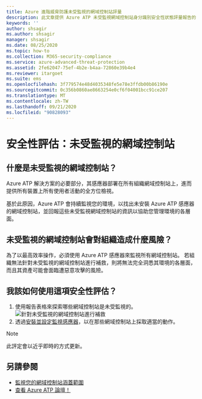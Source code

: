 ```yaml
---
title: Azure 進階威脅防護未受監視的網域控制站評量
description: 此文章提供 Azure ATP 未受監視網域控制站身分識別安全性狀態評量報告的概觀。
keywords: ''
author: shsagir
ms.author: shsagir
manager: shsagir
ms.date: 08/25/2020
ms.topic: how-to
ms.collection: M365-security-compliance
ms.service: azure-advanced-threat-protection
ms.assetid: 2fe62047-75ef-4b2e-b4aa-72860e39b4e4
ms.reviewer: itargoet
ms.suite: ems
ms.openlocfilehash: 3f779574e48d4035348fe5e78e3ffdb00b86190e
ms.sourcegitcommit: 0c356b0860ae8663254e0cf6f04001bcc91ce207
ms.translationtype: MT
ms.contentlocale: zh-TW
ms.lasthandoff: 09/21/2020
ms.locfileid: "90828093"
---
```

# <a name="security-assessment-unmonitored-domain-controllers"></a>安全性評估：未受監視的網域控制站

## <a name="what-are-unmonitored-domain-controllers"></a>什麼是未受監視的網域控制站？

Azure ATP 解決方案的必要部分，其感應器部署在所有組織網域控制站上，進而提供所有裝置上所有使用者活動的全方位檢視。

基於此原因，Azure ATP 會持續監視您的環境，以找出未安裝 Azure ATP 感應器的網域控制站，並回報這些未受監視網域控制站的資訊以協助您管理環境的各層面。

## <a name="what-risk-do-unmonitored-domain-controllers-pose-to-an-organization"></a>未受監視的網域控制站會對組織造成什麼風險？

為了以最高效率操作，必須使用 Azure ATP 感應器來監視所有網域控制站。 若組織無法針對未受監視的網域控制站進行補救，則將無法完全洞悉其環境的各層面，而且其資產可能會面臨遭惡意攻擊的風險。

## <a name="how-do-i-use-this-security-assessment"></a>我該如何使用這項安全性評估？

1. 使用報告表格來探索哪些網域控制站是未受監視的。
    ![針對未受監視的網域控制站進行補救](media/atp-cas-isp-unmonitored-domain-controller-1.png)
1. 透過[安裝並設定監視感應器](sensor-monitoring.md#domain-controller-status)，以在那些網域控制站上採取適當的動作。

> [!NOTE]
> 此評定會以近乎即時的方式更新。

## <a name="see-also"></a>另請參閱

- [監視您的網域控制站涵蓋範圍](sensor-monitoring.md)
- [查看 Azure ATP 論壇！](https://aka.ms/azureatpcommunity)
